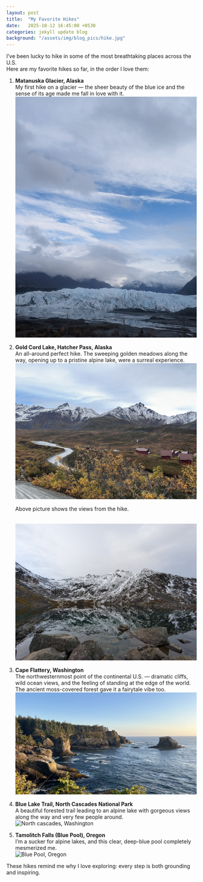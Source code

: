 ```yaml
---
layout: post
title:  "My Favorite Hikes"
date:   2025-10-12 16:45:00 +0530
categories: jekyll update blog
background: "/assets/img/blog_pics/hike.jpg"
---
```


I’ve been lucky to hike in some of the most breathtaking places across the U.S.  
Here are my favorite hikes so far, in the order I love them:  

1. **Matanuska Glacier, Alaska**  
   My first hike on a glacier — the sheer beauty of the blue ice and the sense of its age made me fall in love with it.  
   <img src="/assets/img/blog_pics/matnuska.jpg" class="img-fluid" alt="Matanuska Glacier, Alaska"/>  

2. **Gold Cord Lake, Hatcher Pass, Alaska**  
   An all-around perfect hike. The sweeping golden meadows along the way, opening up to a pristine alpine lake, were a surreal experience.  
   <img src="/assets/img/blog_pics/goldcord1.jpg" class="img-fluid" alt="Gold Cord Lake, Alaska"/>
   <p> Above picture shows the views from the hike. </p>
   </br>
   <img src="/assets/img/blog_pics/goldcord2.jpg" class="img-fluid" alt="Hike to Gold Cord Lake, Alaska"/>  

3. **Cape Flattery, Washington**  
   The northwesternmost point of the continental U.S. — dramatic cliffs, wild ocean views, and the feeling of standing at the edge of the world.  
   The ancient moss-covered forest gave it a fairytale vibe too.  
   <img src="/assets/img/blog_pics/cape_flattery.JPG" class="img-fluid" alt="Cape Flattery, Washington"/>  

4. **Blue Lake Trail, North Cascades National Park**  
   A beautiful forested trail leading to an alpine lake with gorgeous views along the way and very few people around.  
   <img src="/assets/img/blog_pics/northcascades.jpg" class="img-fluid" alt="North cascades, Washington"/>  

5. **Tamolitch Falls (Blue Pool), Oregon**  
   I’m a sucker for alpine lakes, and this clear, deep-blue pool completely mesmerized me.  
   <img src="/assets/img/blog_pics/bluelake.jpg" class="img-fluid" alt="Blue Pool, Oregon"/>  

These hikes remind me why I love exploring: every step is both grounding and inspiring.  
